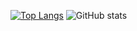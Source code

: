 [![Top Langs](https://github-readme-stats.vercel.app/api/top-langs/?username=MassimilianoBattelli&layout=compact&theme=radical)](https://github.com/MassimilianoBattelli/github-readme-stats)
![GitHub stats](https://github-readme-stats.vercel.app/api?username=MassimilianoBattelli&show_icons=true&theme=radical)
<!--
**MassimilianoBattelli/MassimilianoBattelli** is a ✨ _special_ ✨ repository because its `README.md` (this file) appears on your GitHub profile.

Here are some ideas to get you started:

- 🔭 I’m currently working on ...
- 🌱 I’m currently learning ...
- 👯 I’m looking to collaborate on ...
- 🤔 I’m looking for help with ...
- 💬 Ask me about ...
- 📫 How to reach me: ...
- 😄 Pronouns: ...
- ⚡ Fun fact: ...
-->
